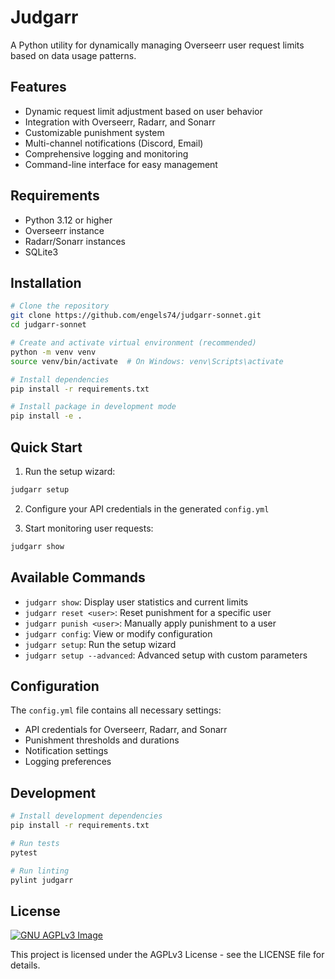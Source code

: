 # Judgarr

A Python utility for dynamically managing Overseerr user request limits based on data usage patterns.

## Features

- Dynamic request limit adjustment based on user behavior
- Integration with Overseerr, Radarr, and Sonarr
- Customizable punishment system
- Multi-channel notifications (Discord, Email)
- Comprehensive logging and monitoring
- Command-line interface for easy management

## Requirements

- Python 3.12 or higher
- Overseerr instance
- Radarr/Sonarr instances
- SQLite3

## Installation

```bash
# Clone the repository
git clone https://github.com/engels74/judgarr-sonnet.git
cd judgarr-sonnet

# Create and activate virtual environment (recommended)
python -m venv venv
source venv/bin/activate  # On Windows: venv\Scripts\activate

# Install dependencies
pip install -r requirements.txt

# Install package in development mode
pip install -e .
```

## Quick Start

1. Run the setup wizard:
```bash
judgarr setup
```

2. Configure your API credentials in the generated `config.yml`

3. Start monitoring user requests:
```bash
judgarr show
```

## Available Commands

- `judgarr show`: Display user statistics and current limits
- `judgarr reset <user>`: Reset punishment for a specific user
- `judgarr punish <user>`: Manually apply punishment to a user
- `judgarr config`: View or modify configuration
- `judgarr setup`: Run the setup wizard
- `judgarr setup --advanced`: Advanced setup with custom parameters

## Configuration

The `config.yml` file contains all necessary settings:

- API credentials for Overseerr, Radarr, and Sonarr
- Punishment thresholds and durations
- Notification settings
- Logging preferences

## Development

```bash
# Install development dependencies
pip install -r requirements.txt

# Run tests
pytest

# Run linting
pylint judgarr
```

## License

[![GNU AGPLv3 Image](https://www.gnu.org/graphics/agplv3-155x51.png)](https://www.gnu.org/licenses/agpl-3.0.en.html)

This project is licensed under the AGPLv3 License - see the LICENSE file for details.